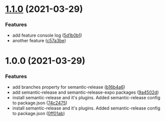 # [1.1.0](https://github.com/RBrNx/semantic-release-playground/compare/v1.0.0...v1.1.0) (2021-03-29)


### Features

* add feature console log ([5d1b0b1](https://github.com/RBrNx/semantic-release-playground/commit/5d1b0b1321a4167a6cb06619915f19080462be6a))
* another feature ([c57a3be](https://github.com/RBrNx/semantic-release-playground/commit/c57a3bee798997751ee72b5bf6d2b01351a352cd))

# 1.0.0 (2021-03-29)


### Features

* add branches property for semantic-release ([b16b4a6](https://github.com/RBrNx/semantic-release-playground/commit/b16b4a6950261cc21ea4f374cef75c23c711bd3c))
* add semantic-release and semantic-release-expo packages ([9a4502d](https://github.com/RBrNx/semantic-release-playground/commit/9a4502dd544b57a29f1a741011776aa6509add19))
* install semantic-release and it's plugins. Added semantic-release config to package.json ([74c2475](https://github.com/RBrNx/semantic-release-playground/commit/74c24753e021c2aafda063d2268d9fec53ba84a4))
* install semantic-release and it's plugins. Added semantic-release config to package.json ([0ff01ab](https://github.com/RBrNx/semantic-release-playground/commit/0ff01abc54092f87dc0e7dfeb2e9d73e57b8998b))
